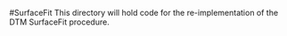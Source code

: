 #SurfaceFit
This directory will hold code for the re-implementation of the DTM SurfaceFit procedure.